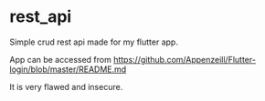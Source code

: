 # rest_api
Simple crud rest api made for my flutter app.

App can be accessed from https://github.com/Appenzeill/Flutter-login/blob/master/README.md

It is very flawed and insecure.
